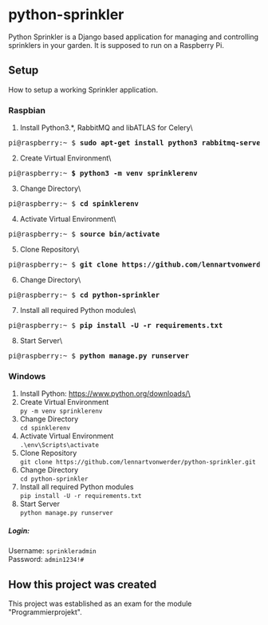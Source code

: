 # python-sprinkler

Python Sprinkler is a Django based application for managing and controlling sprinklers in your garden.
It is supposed to run on a Raspberry Pi.

## Setup

How to setup a working Sprinkler application.

### Raspbian
1. Install Python3.*, RabbitMQ and libATLAS for Celery\
<pre>pi@raspberry:~ $ <b>sudo apt-get install python3 rabbitmq-server libatlas-base-dev</b></pre>
2. Create Virtual Environment\
<pre>pi@raspberry:~ <b>$ python3 -m venv sprinklerenv</b></pre>
3. Change Directory\
<pre>pi@raspberry:~ $ <b>cd spinklerenv</b></pre>
4. Activate Virtual Environment\
<pre>pi@raspberry:~ $ <b>source bin/activate</b></pre>
5. Clone Repository\
<pre>pi@raspberry:~ $ <b>git clone https://github.com/lennartvonwerder/python-sprinkler.git</b></pre>
6. Change Directory\
<pre>pi@raspberry:~ $ <b>cd python-sprinkler</b></pre>
7. Install all required Python modules\
<pre>pi@raspberry:~ $ <b>pip install -U -r requirements.txt</b></pre>
8. Start Server\
<pre>pi@raspberry:~ $ <b>python manage.py runserver</b></pre>

### Windows
1. Install Python: https://www.python.org/downloads/\
2. Create Virtual Environment\
`py -m venv sprinklerenv`
3. Change Directory\
`cd spinklerenv`
4. Activate Virtual Environment\
`.\env\Scripts\activate`
5. Clone Repository\
`git clone https://github.com/lennartvonwerder/python-sprinkler.git`
6. Change Directory\
`cd python-sprinkler`
7. Install all required Python modules\
`pip install -U -r requirements.txt`
8. Start Server\
`python manage.py runserver`

##### Login:
Username: `sprinkleradmin`\
Password: `admin1234!#`

## How this project was created
This project was established as an exam for the module "Programmierprojekt".
